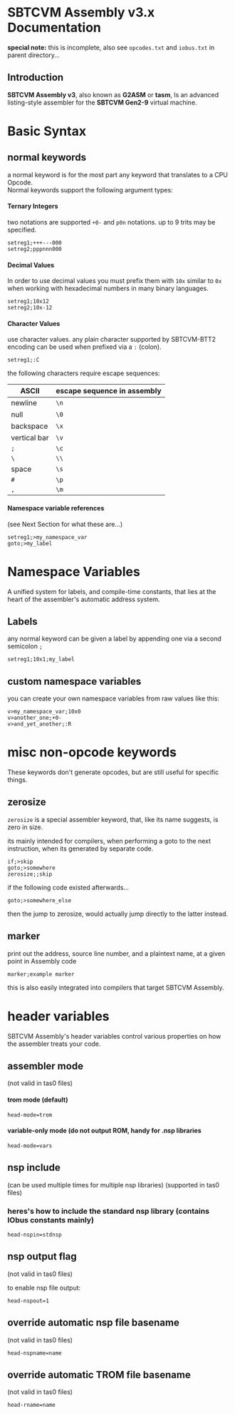  
# SBTCVM Assembly v3.x Documentation

**special note:** this is incomplete, also see `opcodes.txt` and `iobus.txt`
in parent directory...

## Introduction

**SBTCVM Assembly v3**, also known as **G2ASM** or **tasm**, Is an advanced
listing-style assembler for the **SBTCVM Gen2-9** virtual machine.

# Basic Syntax

## normal keywords

a normal keyword is for the most part any keyword that translates to a CPU Opcode.  
Normal keywords support the following argument types:

#### Ternary Integers

two notations are supported `+0-` and `p0n` notations. up to 9 trits
may be specified.

	setreg1;+++---000
	setreg2;pppnnn000


#### Decimal Values

In order to use decimal values you must prefix them with `10x` similar to `0x`
when working with hexadecimal numbers in many binary languages.

	setreg1;10x12
	setreg2;10x-12



#### Character Values

use character values. any plain character supported by SBTCVM-BTT2 encoding
can be used when prefixed via a `:` (colon).


	setreg1;:C


the following characters require escape sequences:

ASCII        | escape sequence in assembly
-------------|----------
newline      | `\n`
null         | `\0`
backspace    | `\x`
vertical bar | `\v`
`;`          | `\c`
`\`          | `\\`
space        | `\s`
`#`          | `\p`
`,`          | `\m`


#### Namespace variable references

(see Next Section for what these are...)


	setreg1;>my_namespace_var
	goto;>my_label


# Namespace Variables

A unified system for labels, and compile-time constants, 
that lies at the heart of the assembler's automatic address system.

## Labels

any normal keyword can be given a label by appending one via
a second semicolon `;`


	setreg1;10x1;my_label



## custom namespace variables

you can create your own namespace variables from raw values like this:


	v>my_namespace_var;10x0
	v>another_one;+0-
	v>and_yet_another;:R

# misc non-opcode keywords

These keywords don't generate opcodes, but are still useful for 
specific things.

## zerosize

`zerosize` is a special assembler keyword, that, like its name suggests, 
is zero in size.

its mainly intended for compilers, when performing a goto to the next
instruction, when its generated by separate code.

	if;>skip
	goto;>somewhere
	zerosize;;skip

if the following code existed afterwards...

	goto;>somewhere_else

then the jump to zerosize, would actually jump directly to the latter instead.

## marker

print out the address, source line number, and a plaintext name, at a given point in Assembly code

	marker;example marker

this is also easily integrated into compilers that target SBTCVM Assembly.

# header variables

SBTCVM Assembly's header variables control various 
properties on how the assembler treats your code.

## assembler mode

(not valid in tas0 files)

#### trom mode (default)

	head-mode=trom

#### variable-only mode (do not output ROM, handy for .nsp libraries

	head-mode=vars

## nsp include

 (can be used multiple times for multiple nsp libraries)
 (supported in tas0 files)
 
### heres's how to include the standard nsp library (contains IObus constants mainly)
 
	head-nspin=stdnsp


## nsp output flag

(not valid in tas0 files)

to enable nsp file output:

	head-nspout=1

## override automatic nsp file basename

(not valid in tas0 files)

	head-nspname=name


## override automatic TROM file basename

(not valid in tas0 files)

	head-rname=name
